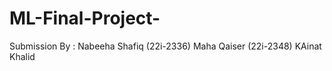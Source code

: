 # ML-Final-Project-

Submission By :
Nabeeha Shafiq (22i-2336)
Maha Qaiser (22i-2348)
KAinat Khalid 
